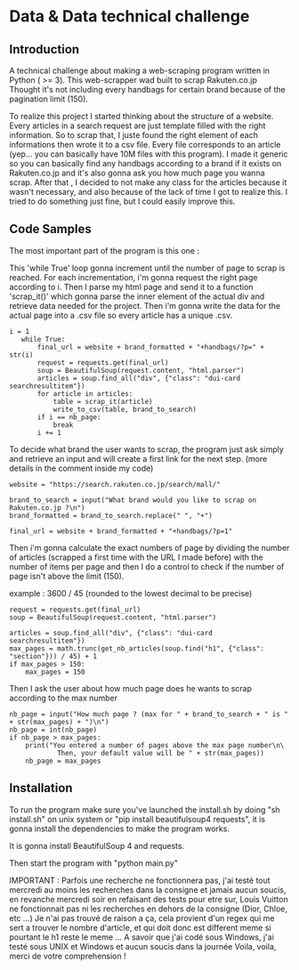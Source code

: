 # Data & Data technical challenge

## Introduction

A technical challenge about making a web-scraping program written in Python ( >= 3).
This web-scrapper wad built to scrap Rakuten.co.jp
Thought it's not including every handbags for certain brand because of the pagination limit (150).

To realize this project I started thinking about the structure of a website.
Every articles in a search request are just template filled with the right information.
So to scrap that, I juste found the right element of each informations then wrote it to a csv file.
Every file corresponds to an article (yep... you can basically have 10M files with this program).
I made it generic so you can basically find any handbags according to a brand if it exists on Rakuten.co.jp and it's also gonna ask you how much page you wanna scrap.
After that , I decided to not make any class for the articles because it wasn't necessary, and also because of the lack of time I got to realize this. I tried to do something just fine, but I could easily improve this.

## Code Samples

The most important part of the program is this one :

This 'while True' loop gonna increment until the number of page to scrap is reached.
For each incrementation, i'm gonna request the right page according to i.
Then I parse my html page and send it to a function 'scrap_it()' which gonna parse the inner element of the actual div and retrieve data needed for the project.
Then i'm gonna write the data for the actual page into a .csv file so every article has a unique .csv.
 ```
i = 1
    while True:
        final_url = website + brand_formatted + "+handbags/?p=" + str(i)
        request = requests.get(final_url)
        soup = BeautifulSoup(request.content, "html.parser")
        articles = soup.find_all("div", {"class": "dui-card searchresultitem"})
        for article in articles:
            table = scrap_it(article)
            write_to_csv(table, brand_to_search)
        if i == nb_page:
            break
        i += 1
```
To decide what brand the user wants to scrap, the program just ask simply and retrieve an input and will create a first link for the next step. (more details in the comment inside my code)
```
website = "https://search.rakuten.co.jp/search/mall/"

brand_to_search = input("What brand would you like to scrap on Rakuten.co.jp ?\n")
brand_formatted = brand_to_search.replace(" ", "+")

final_url = website + brand_formatted + "+handbags/?p=1"
```
Then i'm gonna calculate the exact numbers of page by dividing the number of articles (scrapped a first time with the URL I made before) with the number of items per page and then I do a control to check if the number of page isn't above the limit (150).

example : 3600 / 45 (rounded to the lowest decimal to be precise)
```
request = requests.get(final_url)
soup = BeautifulSoup(request.content, "html.parser")

articles = soup.find_all("div", {"class": "dui-card searchresultitem"})
max_pages = math.trunc(get_nb_articles(soup.find("h1", {"class": "section"})) / 45) + 1
if max_pages > 150:
    max_pages = 150
```

Then I ask the user about how much page does he wants to scrap according to the max number
```
nb_page = input("How much page ? (max for " + brand_to_search + " is " + str(max_pages) + ")\n")
nb_page = int(nb_page)
if nb_page > max_pages:
    print("You entered a number of pages above the max page number\n\
            Then, your default value will be " + str(max_pages))
    nb_page = max_pages
```

## Installation

To run the program make sure you've launched the install.sh by doing "sh install.sh" on unix system or "pip install beautifulsoup4 requests", it is gonna install the dependencies to make the program works.

It is gonna install BeautifulSoup 4 and requests.

Then start the program with "python main.py"

IMPORTANT : Parfois une recherche ne fonctionnera pas, j'ai testé tout mercredi au moins les recherches
dans la consigne et jamais aucun soucis, en revanche mercredi soir en refaisant des tests pour etre sur, Louis Vuitton ne fonctionnait pas ni les recherches en dehors de la consigne (Dior, Chloe, etc ...)
Je n'ai pas trouvé de raison a ça, cela provient d'un regex qui me sert a trouver le nombre d'article, et qui doit donc est different meme si pourtant le h1 reste le meme ...
A savoir que j'ai codé sous Windows, j'ai testé sous UNIX et Windows et aucun soucis dans la journée
Voila, voila, merci de votre comprehension !
